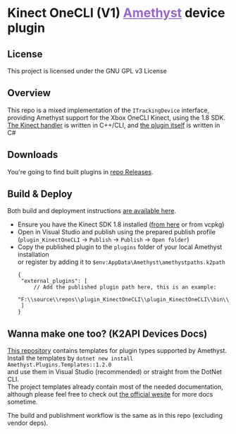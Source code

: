 <h1 dir=auto>
<b>Kinect OneCLI (V1)</b>
<a style="color:#9966cc;" href="https://github.com/KinectToVR/Amethyst">Amethyst</a>
<text>device plugin</text>
</h1>

## **License**
This project is licensed under the GNU GPL v3 License 

## **Overview**
This repo is a mixed implementation of the `ITrackingDevice` interface,  
providing Amethyst support for the Xbox OneCLI Kinect, using the 1.8 SDK.  
[The Kinect handler](https://github.com/KinectToVR/plugin_KinectOneCLI/tree/main/KinectHandler) is written in C++/CLI, and [the plugin itself](https://github.com/KinectToVR/plugin_KinectOneCLI/tree/main/plugin_KinectOneCLI) is written in C#

## **Downloads**
You're going to find built plugins in [repo Releases](https://github.com/KinectToVR/plugin_KinectOneCLI/releases/latest).

## **Build & Deploy**
Both build and deployment instructions [are available here](https://github.com/KinectToVR/plugin_KinectOneCLI/blob/main/.github/workflows/build.yml).
 - Ensure you have the Kinect SDK 1.8 installed ([from here](https://www.microsoft.com/en-us/download/details.aspx?id=40278) or from vcpkg)
 - Open in Visual Studio and publish using the prepared publish profile  
   (`plugin_KinectOneCLI` → `Publish` → `Publish` → `Open folder`)
 - Copy the published plugin to the `plugins` folder of your local Amethyst installation  
   or register by adding it to `$env:AppData\Amethyst\amethystpaths.k2path`
   ```jsonc
   {
    "external_plugins": [
        // Add the published plugin path here, this is an example:
        "F:\\source\\repos\\plugin_KinectOneCLI\\plugin_KinectOneCLI\\bin\\Release\\Publish"
    ]
   }
   ```

## **Wanna make one too? (K2API Devices Docs)**
[This repository](https://github.com/KinectToVR/Amethyst.Plugins.Templates) contains templates for plugin types supported by Amethyst.<br>
Install the templates by `dotnet new install Amethyst.Plugins.Templates::1.2.0`  
and use them in Visual Studio (recommended) or straight from the DotNet CLI.  
The project templates already contain most of the needed documentation,  
although please feel free to check out [the official wesite](https://docs.k2vr.tech/) for more docs sometime.

The build and publishment workflow is the same as in this repo (excluding vendor deps).  